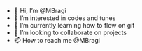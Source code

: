 - 👋 Hi, I’m @MBragi
- 👀 I’m interested in codes and tunes
- 🌱 I’m currently learning how to flow on git
- 💞️ I’m looking to collaborate on projects
- 📫 How to reach me @MBragi

<!---
MBragi/MBragi is a ✨ special ✨ repository because its `README.md` (this file) appears on your GitHub profile.
You can click the Preview link to take a look at your changes.
--->
